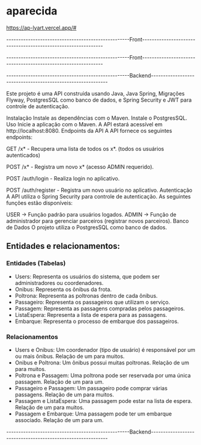 # aparecida

https://ap-lyart.vercel.app/#

---------------------------------------------------Front--------------------------------------------------------------

---------------------------------------------------Front--------------------------------------------------------------

---------------------------------------------------Backend------------------------------------------------------------

Este projeto é uma API construída usando Java, Java Spring, Migrações Flyway, PostgresSQL como banco de dados, e Spring Security e JWT para controle de autenticação.

Instalação
Instale as dependências com o Maven.
Instale o PostgresSQL.
Uso
Inicie a aplicação com o Maven.
A API estará acessível em http://localhost:8080.
Endpoints da API
A API fornece os seguintes endpoints:

GET /x* - Recupera uma lista de todos os x*. (todos os usuários autenticados) 

POST /x* - Registra um novo x* (acesso ADMIN requerido).

POST /auth/login - Realiza login no aplicativo.

POST /auth/register - Registra um novo usuário no aplicativo.
Autenticação
A API utiliza o Spring Security para controle de autenticação. As seguintes funções estão disponíveis:

USER -> Função padrão para usuários logados.
ADMIN -> Função de administrador para gerenciar parceiros (registrar novos parceiros).
Banco de Dados
O projeto utiliza o PostgresSQL como banco de dados.


## Entidades e relacionamentos:

### Entidades (Tabelas)
- Users: Representa os usuários do sistema, que podem ser administradores ou coordenadores.
- Onibus: Representa os ônibus da frota.
- Poltrona: Representa as poltronas dentro de cada ônibus.
- Passageiro: Representa os passageiros que utilizam o serviço.
- Passagem: Representa as passagens compradas pelos passageiros.
- ListaEspera: Representa a lista de espera para as passagens.
- Embarque: Representa o processo de embarque dos passageiros.
### Relacionamentos
- Users e Onibus: Um coordenador (tipo de usuário) é responsável por um ou mais ônibus. Relação de um para muitos.
- Onibus e Poltrona: Um ônibus possui muitas poltronas. Relação de um para muitos.
- Poltrona e Passagem: Uma poltrona pode ser reservada por uma única passagem. Relação de um para um.
- Passageiro e Passagem: Um passageiro pode comprar várias passagens. Relação de um para muitos.
- Passagem e ListaEspera: Uma passagem pode estar na lista de espera. Relação de um para muitos.
- Passagem e Embarque: Uma passagem pode ter um embarque associado. Relação de um para um.



---------------------------------------------------Backend------------------------------------------------------------
